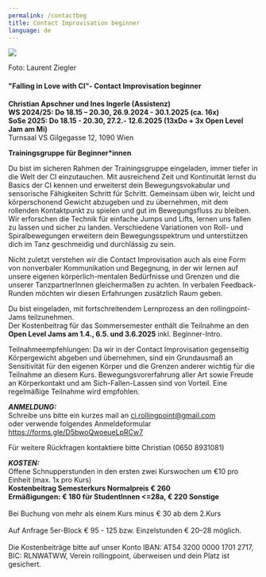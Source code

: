 ```yaml
---
permalink: /contactbeg
title: Contact Improvisation beginner
language: de
---
```

![](/assets/uploads/lsz_5630.jpg)

Foto: Laurent Ziegler

#### "Falling in Love with CI"- Contact Improvisation beginner

**Christian Apschner und Ines Ingerle (Assistenz)**\
**WS 2024/25:  Do 18.15 – 20.30, 26.9.2024 - 30.1.2025 (ca. 16x)**\
**SoSe 2025: Do 18.15 - 20.30, 27.2.- 12.6.2025 (13xDo + 3x Open Level Jam am Mi)**\
Turnsaal VS Gilgegasse 12, 1090 Wien

**Trainingsgruppe für Beginner*innen**

Du bist im sicheren Rahmen der Trainingsgruppe eingeladen, immer tiefer in die Welt der CI einzutauchen. Mit ausreichend Zeit und Kontinuität lernst du Basics der CI kennen und erweiterst dein Bewegungsvokabular und sensorische Fähigkeiten Schritt für Schritt. Gemeinsam üben wir, leicht und körperschonend Gewicht abzugeben und zu übernehmen, mit dem rollenden Kontaktpunkt zu spielen und gut im Bewegungsfluss zu bleiben. Wir erforschen die Technik für einfache Jumps und Lifts, lernen uns fallen zu lassen und sicher zu landen. Verschiedene Variationen von Roll- und Spiralbewegungen erweitern dein Bewegungsspektrum und unterstützen dich im Tanz geschmeidig und durchlässig zu sein.

Nicht zuletzt verstehen wir die Contact Improvisation auch als eine Form von nonverbaler Kommunikation und Begegnung, in der wir lernen auf unsere eigenen körperlich-mentalen Bedürfnisse und Grenzen und die unserer TanzpartnerInnen gleichermaßen zu achten. In verbalen Feedback-Runden möchten wir diesen Erfahrungen zusätzlich Raum geben.

Du bist eingeladen, mit fortschreitendem Lernprozess an den rollingpoint-Jams teilzunehmen.\
Der Kostenbeitrag für das Sommersemester enthält die Teilnahme an den **Open Level Jams am 1.4., 6.5. und 3.6.2025** inkl. Beginner-Intro.

Teilnahmeempfehlungen: Da wir in der Contact Improvisation gegenseitig Körpergewicht abgeben und übernehmen, sind ein Grundausmaß an Sensitivität für den eigenen Körper und die Grenzen anderer wichtig für die Teilnahme an diesem Kurs. Bewegungsvorerfahrung aller Art sowie Freude an Körperkontakt und am Sich-Fallen-Lassen sind von Vorteil. Eine regelmäßige Teilnahme wird empfohlen.

***ANMELDUNG:***\
Schreibe uns bitte ein kurzes mail an ci.rollingpoint@gmail.com\
oder verwende folgendes Anmeldeformular\
<https://forms.gle/D5bwoQwoeueLpRCw7>

Für weitere Rückfragen kontaktiere bitte Christian (0650 8931081)

***KOSTEN:***\
Offene Schnupperstunden in den ersten zwei Kurswochen um €10 pro Einheit (max. 1x pro Kurs)\
**Kostenbeitrag Semesterkurs Normalpreis € 260**\
**Ermäßigungen: € 180 für StudentInnen <=28a, € 220 Sonstige**\
\
Bei Buchung von mehr als einem Kurs minus € 30 ab dem 2.Kurs\
\
Auf Anfrage 5﻿er-Block € 95 - 125 bzw. Einzelstunden € 20–28 möglich.\
\
Die Kostenbeiträge bitte auf unser Konto IBAN: AT54 3200 0000 1701 2717, BIC: RLNWATWW, Verein rollingpoint, überweisen und dein Platz ist gesichert.